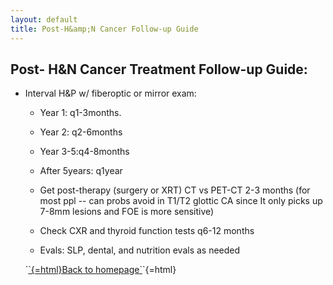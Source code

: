 ```yaml
---
layout: default
title: Post-H&amp;N Cancer Follow-up Guide
---
```

<h2 class="unnumbered" id="post--hn-cancer-treatment-follow-up-guide">
Post- H&N Cancer
Treatment Follow-up Guide:
</h2>
<ul>
<li>
<p>
Interval H&P w/ fiberoptic or mirror exam:
</p>
<ul>
<li>
<p>
Year 1: q1-3months.
</p>
</li>
<li>
<p>
Year 2: q2-6months
</p>
</li>
<li>
<p>
Year 3-5:q4-8months
</p>
</li>
<li>
<p>
After 5years: q1year
</p>
</li>
<li>
<p>
Get post-therapy (surgery or XRT) CT vs PET-CT 2-3 months (for
most ppl -- can probs avoid in T1/T2 glottic CA since It only picks up
7-8mm lesions and FOE is more sensitive)
</p>
</li>
<li>
<p>
Check CXR and thyroid function tests q6-12 months
</p>
</li>
<li>
<p>
Evals: SLP, dental, and nutrition evals as needed
</p>
</li>
</ul>
<p>
`<a href="../index.html">`{=html}Back to homepage`</a>`{=html}
</p>
</li>
</ul>
